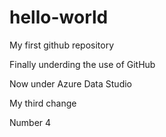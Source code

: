 # hello-world
My first github repository

Finally underding the use of GitHub

Now under Azure Data Studio

My third change

Number 4
